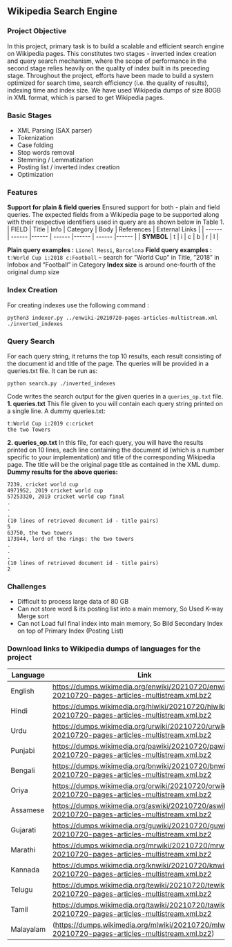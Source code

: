 ## Wikipedia Search Engine

### Project Objective
In this project, primary task is to build a scalable and efficient search engine on Wikipedia pages. This constitutes two stages - inverted index creation and query search mechanism, where the scope of performance in the second stage relies heavily on the quality of index built in its preceding stage. Throughout the project, efforts have been made to build a system optimized for search time, search efficiency (i.e. the quality of results), indexing time and index size. We have used Wikipedia dumps of size 80GB in XML format, which is parsed to get Wikipedia pages.

### Basic Stages
- XML Parsing (SAX parser)
- Tokenization
- Case folding
- Stop words removal
- Stemming / Lemmatization
- Posting list / inverted index creation
- Optimization

### Features
 **Support for plain & field queries**
  Ensured support for both - plain and field queries. The expected fields from a Wikipedia page to be supported along with their respective identifiers used in query are as shown below in Table 1.
| FIELD | Title | Info | Category | Body | References | External Links |
| ------ | ------ |------ | ------ |------ | ------ |------ | 
| **SYMBOL** | t | i | c | b | r | l |

 **Plain query examples :** `Lionel Messi`, `Barcelona`
 **Field query examples :** `t:World Cup i:2018 c:Football` – search for ”World Cup” in Title, ”2018”
in Infobox and ”Football” in Category
 **Index size** is around one-fourth of the original dump size 

### Index Creation
For creating indexes use the following command : 
```
python3 indexer.py ../enwiki-20210720-pages-articles-multistream.xml ./inverted_indexes
```

### Query Search
For each query string, it returns the top 10 results, each result consisting of the document id and title of the page.  The queries will be provided in a queries.txt file. It can be run as: 
```
python search.py ./inverted_indexes
```

Code writes the search output for the given queries in a `queries_op.txt` file.
**1. queries.txt**
This file given to you will contain each query string printed on a single line.
A dummy queries.txt:
~~~
t:World Cup i:2019 c:cricket
the two Towers
~~~
**2. queries_op.txt**
In this file, for each query, you will have the results printed on 10 lines, each line containing the document id (which is a number specific to your implementation) and title of the corresponding Wikipedia page. The title will be the original page title as contained in the XML dump.
**Dummy results for the above queries:**
~~~
7239, cricket world cup
4971952, 2019 cricket world cup
57253320, 2019 cricket world cup final
.
.
.
(10 lines of retrieved document id - title pairs)
5
63750, the two towers
173944, lord of the rings: the two towers
.
.
.
(10 lines of retrieved document id - title pairs)
2
~~~
### Challenges
- Difficult to process large data of 80 GB
- Can not store word & its posting list into a main memory, So Used K-way Merge sort
- Can not Load full final index into main memory, So Bild Secondary Index on top of Primary Index (Posting List)


### Download links to Wikipedia dumps of languages for the project

| Language | Link |
| ---- | ---- |
| English | https://dumps.wikimedia.org/enwiki/20210720/enwiki-20210720-pages-articles-multistream.xml.bz2 |
| Hindi | https://dumps.wikimedia.org/hiwiki/20210720/hiwiki-20210720-pages-articles-multistream.xml.bz2 |
| Urdu | https://dumps.wikimedia.org/urwiki/20210720/urwiki-20210720-pages-articles-multistream.xml.bz2 |
| Punjabi | https://dumps.wikimedia.org/pawiki/20210720/pawiki-20210720-pages-articles-multistream.xml.bz2 |
| Bengali | https://dumps.wikimedia.org/bnwiki/20210720/bnwiki-20210720-pages-articles-multistream.xml.bz2 |
| Oriya | https://dumps.wikimedia.org/orwiki/20210720/orwiki-20210720-pages-articles-multistream.xml.bz2 |
| Assamese | https://dumps.wikimedia.org/aswiki/20210720/aswiki-20210720-pages-articles-multistream.xml.bz2 |
| Gujarati | https://dumps.wikimedia.org/guwiki/20210720/guwiki-20210720-pages-articles-multistream.xml.bz2 |
| Marathi | https://dumps.wikimedia.org/mrwiki/20210720/mrwiki-20210720-pages-articles-multistream.xml.bz2 |
| Kannada | https://dumps.wikimedia.org/knwiki/20210720/knwiki-20210720-pages-articles-multistream.xml.bz2 |
| Telugu | https://dumps.wikimedia.org/tewiki/20210720/tewiki-20210720-pages-articles-multistream.xml.bz2 |
| Tamil | https://dumps.wikimedia.org/tawiki/20210720/tawiki-20210720-pages-articles-multistream.xml.bz2 |
| Malayalam | (https://dumps.wikimedia.org/mlwiki/20210720/mlwiki-20210720-pages-articles-multistream.xml.bz2) |

